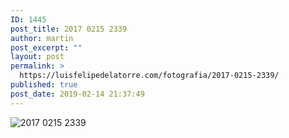 ```yaml
---
ID: 1445
post_title: 2017 0215 2339
author: martin
post_excerpt: ""
layout: post
permalink: >
  https://luisfelipedelatorre.com/fotografia/2017-0215-2339/
published: true
post_date: 2019-02-14 21:37:49
---
```

<p><img src="https://luisfelipedelatorre.com/wp-content/uploads/2019/02/2017-0215-2339-1024x678.jpg" alt="2017 0215 2339"/></p>